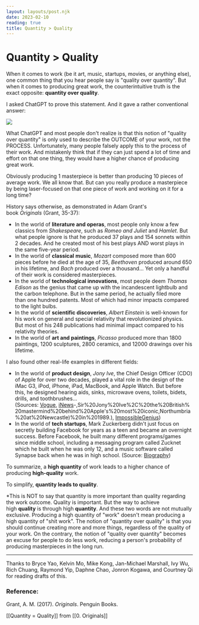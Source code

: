 ```yaml
---
layout: layouts/post.njk
date: 2023-02-10
reading: true
title: Quantity > Quality
---
```

# Quantity > Quality
When it comes to work (be it art, music, startups, movies, or anything else), one common thing that you hear people say is "quality over quantity". But when it comes to producing great work, the counterintuitive truth is the exact opposite: **quantity over quality**.

I asked ChatGPT to prove this statement. And it gave a rather conventional answer:

![](https://www.fabioxie.com/content/images/2023/02/Screenshot-2023-02-10-at-10.30.46.png)

What ChatGPT and most people don't realize is that this notion of "quality over quantity" is only used to describe the OUTCOME of your work, not the PROCESS. Unfortunately, many people falsely apply this to the process of their work. And mistakenly think that if they can just spend a lot of time and effort on that one thing, they would have a higher chance of producing great work.

Obviously producing 1 masterpiece is better than producing 10 pieces of average work. We all know that. But can you really produce a masterpiece by being laser-focused on that one piece of work and working on it for a long time?

History says otherwise, as demonstrated in Adam Grant's book _Originals_ (Grant, 35-37):

-   In the world of **literature and operas**, most people only know a few classics from _Shakespeare_, such as _Romeo and Juliet_ and _Hamlet_. But what people ignore is that he produced 37 plays and 154 sonnets within 2 decades. And he created most of his best plays AND worst plays in the same five-year period.
-   In the world of **classical** **music**, _Mozart_ composed more than 600 pieces before he died at the age of 35, _Beethoven_ produced around 650 in his lifetime, and _Bach_ produced over a thousand... Yet only a handful of their work is considered masterpieces.
-   In the world of **technological innovations**, most people deem _Thomas Edison_ as the genius that came up with the incandescent lightbulb and the carbon telephone. But in the same period, he actually filed more than one hundred patents. Most of which had minor impacts compared to the light bulbs.
-   In the world of **scientific discoveries**, _Albert Einstein_ is well-known for his work on general and special relativity that revolutionized physics. But most of his 248 publications had minimal impact compared to his relativity theories.
-   In the world of **art and paintings**, _Picasso_ produced more than 1800 paintings, 1200 sculptures, 2800 ceramics, and 12000 drawings over his lifetime.

I also found other real-life examples in different fields:

-   In the world of **product design**, _Jony Ive_, the Chief Design Officer (CDO) of Apple for over two decades, played a vital role in the design of the iMac G3, iPod, iPhone, iPad, MacBook, and Apple Watch. But before this, he designed hearing aids, sinks, microwave ovens, toilets, bidets, drills, and toothbrushes... (Sources: [Vogue](https://www.vogue.com/article/apple-design-genius-jonathan-ive), [iNews](https://inews.co.uk/news/technology/sir-jony-ives-final-year-project-student-video-phone-18-years-iphone-67728#:~:text=4%3A47%20pm)-,Sir%20Jony%20Ive%2C%20the%20British%20mastermind%20behind%20Apple's%20most%20iconic,Northumbria%20at%20Newcastle)%20in%201989.), [ImpossibleGenius](http://impossiblegenius.com/genius/jonathan-ive/))
-   In the world of **tech startups**, Mark Zuckerberg didn't just focus on secretly building Facebook for years as a teen and became an overnight success. Before Facebook, he built many different programs/games since middle school, including a messaging program called Zucknet which he built when he was only 12, and a music software called Synapse back when he was in high school. (Source: [Biography](https://www.biography.com/business-leaders/mark-zuckerberg))

To summarize, a **high quantity** of work leads to a higher chance of producing **high-quality** work.

To simplify, **quantity leads to quality**.

*This is NOT to say that quantity is more important than quality regarding the work outcome. Quality is important. But the way to achieve high **quality** is through high **quantity**. And these two words are not mutually exclusive. Producing a high quantity of "work" doesn't mean producing a high quantity of "shit work". The notion of "quantity over quality" is that you should continue creating more and more things, regardless of the quality of your work. On the contrary, the notion of "quality over quantity" becomes an excuse for people to do less work, reducing a person's probability of producing masterpieces in the long run.

---

Thanks to Bryce Yao, Kelvin Mo, Mike Kong, Jan-Michael Marshall, Ivy Wu, Rich Chuang, Raymond Yip, Daphne Chao, Jonron Kogawa, and Courtney Qi for reading drafts of this.


### Reference:

Grant, A. M. (2017). _Originals_. Penguin Books.

[[Quantity = Quality]] from [[0. Originals]]